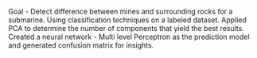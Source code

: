 Goal - Detect difference between mines and surrounding rocks for a submarine. Using classification techniques on a labeled dataset. Applied PCA to determine the number of components that yield the best results. Created a neural network - Multi level Perceptron as the prediction model and generated confusion matrix for insights.
